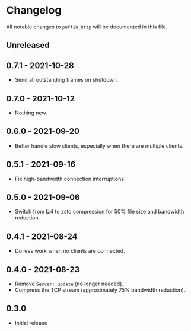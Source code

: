 # Changelog

All notable changes to `puffin_http` will be documented in this file.


## Unreleased


## 0.7.1 - 2021-10-28
* Send all outstanding frames on shutdown.


## 0.7.0 - 2021-10-12
* Nothing new.


## 0.6.0 - 2021-09-20
* Better handle slow clients, especially when there are multiple clients.


## 0.5.1 - 2021-09-16
* Fix high-bandwidth connection interruptions.


## 0.5.0 - 2021-09-06
* Switch from lz4 to zstd compression for 50% file size and bandwidth reduction.


## 0.4.1 - 2021-08-24
* Do less work when no clients are connected.


## 0.4.0 - 2021-08-23
* Remove `Server::update` (no longer needed).
* Compress the TCP stream (approximately 75% bandwidth reduction).


## 0.3.0
* Initial release

